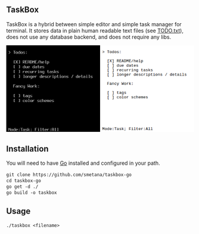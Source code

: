 ## TaskBox

TaskBox is a hybrid between simple editor and simple task manager for terminal.
It stores data in plain human readable text files (see [TODO.txt](TODO.txt)),
does not use any database backend, and does not require any libs.

![Screenshot](screenshot.png)

## Installation

You will need to have [Go](https://golang.org) installed and configured
in your path.

```
git clone https://github.com/smetana/taskbox-go
cd taskbox-go
go get -d ./
go build -o taskbox
```

## Usage
```
./taskbox <filename>
```
